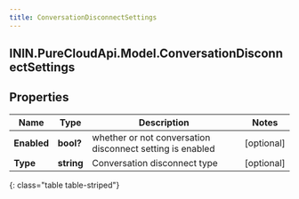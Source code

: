 ```yaml
---
title: ConversationDisconnectSettings
---
```

## ININ.PureCloudApi.Model.ConversationDisconnectSettings

## Properties

|Name | Type | Description | Notes|
|------------ | ------------- | ------------- | -------------|
| **Enabled** | **bool?** | whether or not conversation disconnect setting is enabled | [optional] |
| **Type** | **string** | Conversation disconnect type | [optional] |
{: class="table table-striped"}


